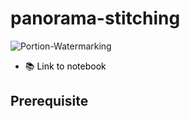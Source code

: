 # panorama-stitching

![Portion-Watermarking](https://socialify.git.ci/suva007/panorama-stitching/image?description=1&font=Raleway&pattern=Brick%20Wall&theme=Dark)
- <a href="https://github.com/suva007/panorama-stitching/blob/main/panorama.ipynb" title="Link to notebook" style="background-color:#FFFFFF;color:#000000;text-decoration:none">📚 Link to notebook </a>

## Prerequisite

